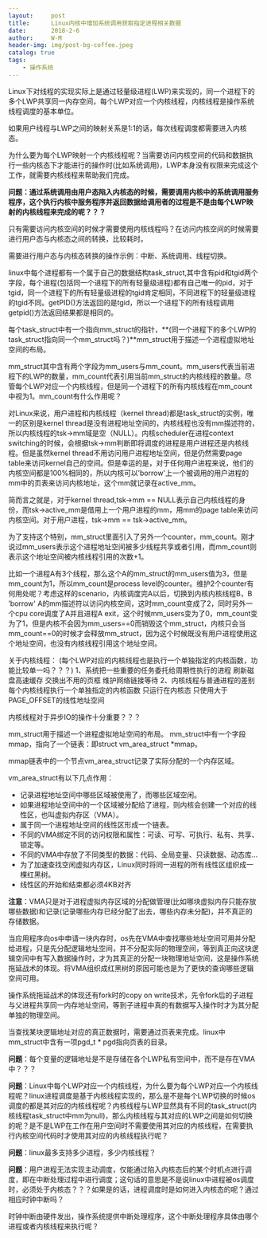 ```yaml
---
layout:     post
title:      Linux内核中增加系统调用获取指定进程相关数据  
date:       2018-2-6
author:     W-M
header-img: img/post-bg-coffee.jpeg
catalog: true
tags:
    - 操作系统
---
```

Linux下对线程的实现实际上是通过轻量级进程(LWP)来实现的，同一个进程下的多个LWP共享同一内存空间，每个LWP对应一个内核线程，内核线程是操作系统线程调度的基本单位。  

如果用户线程与LWP之间的映射关系是1:1的话，每次线程调度都需要进入内核态。  

为什么要为每个LWP映射一个内核线程呢？当需要访问内核空间的代码和数据执行一些内核态下才能进行的操作时(比如系统调用)，LWP本身没有权限来完成这个工作，就需要内核线程来帮助我们完成。  

**问题：通过系统调用由用户态陷入内核态的时候，需要调用内核中的系统调用服务程序，这个执行内核中服务程序并返回数据给调用者的过程是不是由每个LWP映射的内核线程来完成的呢？？？**  

只有需要访问内核空间的时候才需要使用内核线程吗？在访问内核空间的时候需要进行用户态与内核态之间的转换，比较耗时。  

需要进行用户态与内核态转换的操作示例：中断、系统调用、线程切换。  

linux中每个进程都有一个属于自己的数据结构task_struct,其中含有pid和tgid两个字段，每个进程(包括同一个进程下的所有轻量级进程)都有自己唯一的pid，对于tgid，同一个进程下的所有轻量级进程的tgid肯定相同，不同进程下的轻量级进程的tgid不同。getPID()方法返回的是tgid，所以一个进程下的所有线程调用getpid()方法返回结果都是相同的。    

每个task_struct中有一个指向mm_struct的指针，**(同一个进程下的多个LWP的task_struct指向同一个mm_struct吗？)**mm_struct用于描述一个进程虚拟地址空间的布局。

mm_struct其中含有两个字段为mm_users与mm_count。mm_users代表当前进程下的LWP的数量，mm_count代表引用当前mm_struct的内核线程的数量。尽管每个LWP对应一个内核线程，但是同一个进程下的所有内核线程在mm_count中视为1。mm_count有什么作用呢？  

对Linux来说，用户进程和内核线程（kernel thread)都是task_struct的实例，唯一的区别是kernel thread是没有进程地址空间的，内核线程也没有mm描述符的，所以内核线程的tsk->mm域是空（NULL）。内核scheduler在进程context switching的时候，会根据tsk->mm判断即将调度的进程是用户进程还是内核线程。但是虽然kernel thread不用访问用户进程地址空间，但是仍然需要page table来访问kernel自己的空间。但是幸运的是，对于任何用户进程来说，他们的内核空间都是100%相同的，所以内核可以’borrow'上一个被调用的用户进程的mm中的页表来访问内核地址，这个mm就记录在active_mm。

简而言之就是，对于kernel thread,tsk->mm == NULL表示自己内核线程的身份，而tsk->active_mm是借用上一个用户进程的mm，用mm的page table来访问内核空间。对于用户进程，tsk->mm == tsk->active_mm。

为了支持这个特别，mm_struct里面引入了另外一个counter，mm_count。刚才说过mm_users表示这个进程地址空间被多少线程共享或者引用，而mm_count则表示这个地址空间被内核线程引用的次数+1。  

比如一个进程A有3个线程，那么这个A的mm_struct的mm_users值为3，但是mm_count为1，所以mm_count是process level的counter。维护2个counter有何用处呢？考虑这样的scenario，内核调度完A以后，切换到内核内核线程B，B ’borrow' A的mm描述符以访问内核空间，这时mm_count变成了2，同时另外一个cpu core调度了A并且进程A exit，这个时候mm_users变为了0，mm_count变为了1，但是内核不会因为mm_users==0而销毁这个mm_struct，内核只会当mm_count==0的时候才会释放mm_struct，因为这个时候既没有用户进程使用这个地址空间，也没有内核线程引用这个地址空间。  

关于内核线程：  (每个LWP对应的内核线程也是执行一个单独指定的内核函数，功能比较单一吗？？？)
1、系统把一些重要的任务委托给周期性执行的进程
刷新磁盘高速缓存
交换出不用的页框
维护网络链接等待
2、内核线程与普通进程的差别
每个内核线程执行一个单独指定的内核函数
只运行在内核态
只使用大于PAGE_OFFSET的线性地址空间


内核线程对于异步IO的操作十分重要？？？  

mm_struct用于描述一个进程虚拟地址空间的布局。 mm_struct中有一个字段mmap，指向了一个链表：即struct vm_area_struct *mmap。  

mmap链表中的一个节点vm_area_struct记录了实际分配的一个内存区域。    

vm_area_struct有以下几点作用：  
* 记录进程地址空间中哪些区域被使用了，而哪些区域空闲。  
* 如果进程地址空间中的一个区域被分配给了进程，则内核会创建一个对应的线性区，也叫虚拟内存区（VMA）。
* 属于同一个进程地址空间的线性区形成一个链表。
* 不同的VMA绑定不同的访问权限和属性：可读、可写、可执行、私有、共享、锁定等。
* 不同的VMA中存放了不同类型的数据：代码、全局变量、只读数据、动态库…
* 为了加速查找空闲虚拟内存区，Linux同时将同一进程的所有线性区组织成一棵红黑树。
* 线性区的开始和结束都必须4KB对齐

**注意**：VMA只是对于进程虚拟内存区域的分配做管理(比如哪块虚拟内存只能存放哪些数据)和记录(记录哪些内存已经分配了出去，哪些内存未分配)，并不真正的存储数据。  

当应用程序向os中申请一块内存时，os先在VMA中查找哪些地址空间可用并分配给进程，只是先分配逻辑地址空间，并不分配实际的物理空间，等到真正向这块逻辑空间中有写入数据操作时，才为其真正的分配一块物理地址空间，这是操作系统拖延战术的体现。将VMA组织成红黑树的原因可能也是为了更快的查询哪些逻辑空间可用。    

操作系统拖延战术的体现还有fork时的copy on write技术，先令fork后的子进程与父进程共享同一内存地址空间，等到子进程中真的有数据写入操作时才为其分配单独的物理空间。  

当查找某块逻辑地址对应的真正数据时，需要通过页表来完成。linux中mm_struct中含有一项pgd_t * pgd指向页表的目录。

**问题**：每个变量的逻辑地址是不是存储在各个LWP私有空间中，而不是存在VMA中？？？      

**问题**：Linux中每个LWP对应一个内核线程，为什么要为每个LWP对应一个内核线程呢？linux进程调度是基于内核线程实现的，那么是不是每个LWP切换的时候os调度的都是其对应的内核线程呢？内核线程与LWP显然具有不同的task_struct(内核线程task_struct中mm为null)，那么内核线程与其对应的LWP之间是如何切换的呢？是不是LWP在工作在用户空间时不需要使用其对应的内核线程，在需要执行内核空间代码时才使用其对应的内核线程执行呢？  

**问题**：linux最多支持多少进程，多少内核线程？   

**问题**：用户进程无法实现主动调度，仅能通过陷入内核态后的某个时机点进行调度，即在中断处理过程中进行调度；这句话的意思是不是说linux中进程被os调度时，必须处于内核态？？？如果是的话，进程调度时是如何进入内核态的呢？通过相应时钟中断吗？  

时钟中断由硬件发出，操作系统提供中断处理程序，这个中断处理程序具体由哪个进程或者内核线程来执行呢？    

